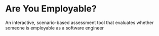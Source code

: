 # Are You Employable?
An interactive, scenario-based assessment tool that evaluates whether someone is employable as a software engineer
